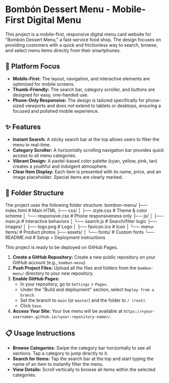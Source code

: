 # Bombón Dessert Menu - Mobile-First Digital Menu

This project is a mobile-first, responsive digital menu card website for "Bombón Dessert Menu," a fast-service food shop. The design focuses on providing customers with a quick and frictionless way to search, browse, and select menu items directly from their smartphones.

## 📱 Platform Focus

-   **Mobile-First:** The layout, navigation, and interactive elements are optimized for mobile screens.
-   **Thumb-Friendly:** The search bar, category scroller, and buttons are designed for easy, one-handed use.
-   **Phone-Only Responsive:** The design is tailored specifically for phone-sized viewports and does not extend to tablets or desktops, ensuring a focused and polished mobile experience.

## ✨ Features

-   **Instant Search:** A sticky search bar at the top allows users to filter the menu in real-time.
-   **Category Scroller:** A horizontally scrolling navigation bar provides quick access to all menu categories.
-   **Vibrant Design:** A pastel-based color palette (cyan, yellow, pink, tan) creates a youthful and indulgent atmosphere.
-   **Clear Item Display:** Each item is presented with its name, price, and an image placeholder. Special items are clearly marked.

## 📁 Folder Structure

The project uses the following folder structure:
bombon-menu/
├── index.html                 # Main HTML
├── css/
│   ├── style.css             # Theme & color scheme
│   └── responsive.css        # Phone responsiveness only
├── js/
│   ├── main.js               # Interactive behaviors
│   └── search.js             # Search/filter logic
├── images/
│   ├── logo.png              # Logo
│   ├── favicon.ico           # Icon
│   └── menu-items/          # Product photos
├── assets/
│   └── fonts/                # Custom fonts
└── README.md                 # Setup + Deployment instructions




This project is ready to be deployed on GitHub Pages.

1.  **Create a GitHub Repository:** Create a new public repository on your GitHub account (e.g., `bombon-menu`).
2.  **Push Project Files:** Upload all the files and folders from the `bombon-menu/` directory to your new repository.
3.  **Enable GitHub Pages:**
    * In your repository, go to `Settings` > `Pages`.
    * Under the "Build and deployment" section, select `Deploy from a branch`.
    * Set the branch to `main` (or `master`) and the folder to `/ (root)`.
    * Click `Save`.
4.  **Access Your Site:** Your live menu will be available at `https://<your-username>.github.io/<your-repository-name>/`.

## 📋 Usage Instructions

-   **Browse Categories:** Swipe the category bar horizontally to see all sections. Tap a category to jump directly to it.
-   **Search for Items:** Tap the search bar at the top and start typing the name of an item to instantly filter the menu.
-   **View Details:** Scroll vertically to browse all items within the selected categories.
